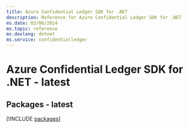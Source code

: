 ```yaml
---
title: Azure Confidential Ledger SDK for .NET
description: Reference for Azure Confidential Ledger SDK for .NET
ms.date: 03/06/2024
ms.topic: reference
ms.devlang: dotnet
ms.service: confidentialledger
---
```

# Azure Confidential Ledger SDK for .NET - latest
## Packages - latest
[!INCLUDE [packages](confidential-ledger-index.md)]